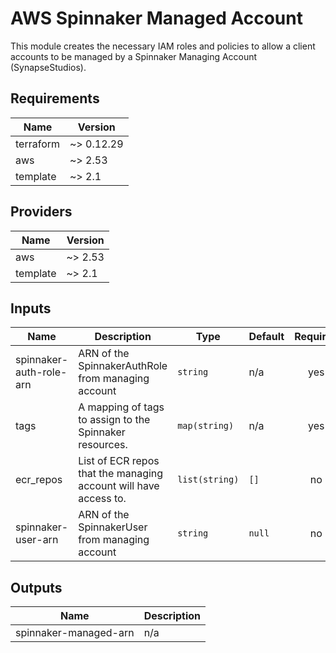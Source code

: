 # AWS Spinnaker Managed Account

This module creates the necessary IAM roles and policies to allow a client accounts to be managed by a Spinnaker Managing Account (SynapseStudios).

<!-- BEGINNING OF PRE-COMMIT-TERRAFORM DOCS HOOK -->
## Requirements

| Name | Version |
|------|---------|
| terraform | ~> 0.12.29 |
| aws | ~> 2.53 |
| template | ~> 2.1 |

## Providers

| Name | Version |
|------|---------|
| aws | ~> 2.53 |
| template | ~> 2.1 |

## Inputs

| Name | Description | Type | Default | Required |
|------|-------------|------|---------|:--------:|
| spinnaker-auth-role-arn | ARN of the SpinnakerAuthRole from managing account | `string` | n/a | yes |
| tags | A mapping of tags to assign to the Spinnaker resources. | `map(string)` | n/a | yes |
| ecr\_repos | List of ECR repos that the managing account will have access to. | `list(string)` | `[]` | no |
| spinnaker-user-arn | ARN of the SpinnakerUser from managing account | `string` | `null` | no |

## Outputs

| Name | Description |
|------|-------------|
| spinnaker-managed-arn | n/a |

<!-- END OF PRE-COMMIT-TERRAFORM DOCS HOOK -->